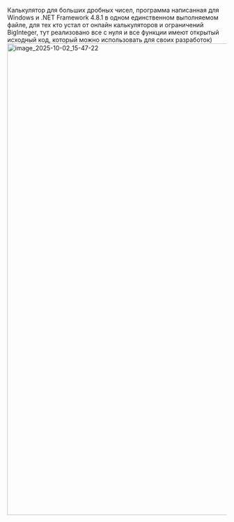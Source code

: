 Калькулятор для больших дробных чисел, программа написанная для Windows и .NET Framework 4.8.1 в одном единственном выполняемом файле, для тех кто устал от онлайн калькуляторов и ограничений BigInteger, тут реализовано все с нуля и все функции имеют открытый исходный код, который можно использовать для своих разработок)
<img width="1920" height="1080" alt="image_2025-10-02_15-47-22" src="https://github.com/user-attachments/assets/e42eb11c-bb24-40ab-91eb-9cb6634f34b0" />
